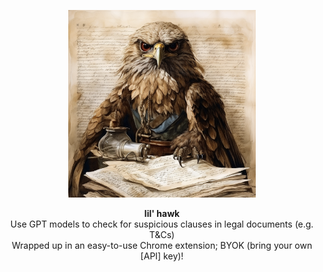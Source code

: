 <p align="center">
  <img src="https://github.com/polyphilz/lil-hawk/blob/main/src/images/logo.png" alt="lil hawk logo" width="300" height="300">
</p>

<p align="center">
    <b>lil' hawk</b> <br />
    Use GPT models to check for suspicious clauses in legal documents (e.g. T&Cs)<br />
    Wrapped up in an easy-to-use Chrome extension; BYOK (bring your own [API] key)!
</p>
